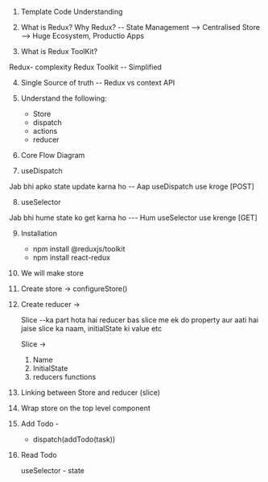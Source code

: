1. Template Code Understanding

2. What is Redux? Why Redux? -- State Management --> Centralised Store --> Huge Ecosystem, Productio Apps

3. What is Redux ToolKit?

Redux-  complexity
Redux Toolkit -- Simplified

4. Single Source of truth -- Redux vs context API

5. Understand the following:
    - Store
    - dispatch
    - actions
    - reducer

6. Core Flow Diagram

7. useDispatch

Jab bhi apko state update karna ho -- Aap useDispatch use kroge [POST]

8. useSelector

Jab bhi hume state ko get karna ho --- Hum useSelector use krenge [GET]

9. Installation

    - npm install @reduxjs/toolkit
    - npm install react-redux


10. We will make store




1. Create store -> configureStore()

2. Create reducer ->

    Slice --ka part hota hai reducer bas slice me ek do property aur aati hai jaise slice ka naam, initialState ki value etc

    Slice ->
    1. Name
    2. InitialState
    3. reducers functions

3. Linking between Store and reducer (slice)

4. Wrap store on the top level component

5. Add Todo -
    - dispatch(addTodo(task))

6. Read Todo

    useSelector - state